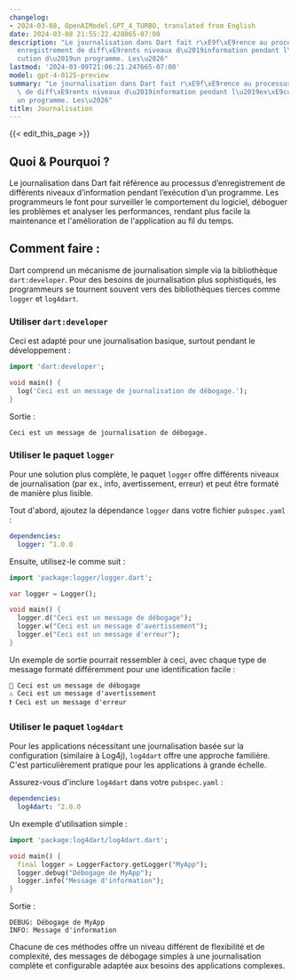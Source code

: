 ```yaml
---
changelog:
- 2024-03-08, OpenAIModel.GPT_4_TURBO, translated from English
date: 2024-03-08 21:55:22.428065-07:00
description: "Le journalisation dans Dart fait r\xE9f\xE9rence au processus d\u2019\
  enregistrement de diff\xE9rents niveaux d\u2019information pendant l\u2019ex\xE9\
  cution d\u2019un programme. Les\u2026"
lastmod: '2024-03-09T21:06:21.247665-07:00'
model: gpt-4-0125-preview
summary: "Le journalisation dans Dart fait r\xE9f\xE9rence au processus d\u2019enregistrement\
  \ de diff\xE9rents niveaux d\u2019information pendant l\u2019ex\xE9cution d\u2019\
  un programme. Les\u2026"
title: Journalisation
---
```


{{< edit_this_page >}}

## Quoi & Pourquoi ?

Le journalisation dans Dart fait référence au processus d’enregistrement de différents niveaux d’information pendant l’exécution d’un programme. Les programmeurs le font pour surveiller le comportement du logiciel, déboguer les problèmes et analyser les performances, rendant plus facile la maintenance et l'amélioration de l'application au fil du temps.

## Comment faire :

Dart comprend un mécanisme de journalisation simple via la bibliothèque `dart:developer`. Pour des besoins de journalisation plus sophistiqués, les programmeurs se tournent souvent vers des bibliothèques tierces comme `logger` et `log4dart`.

### Utiliser `dart:developer`
Ceci est adapté pour une journalisation basique, surtout pendant le développement :

```dart
import 'dart:developer';

void main() {
  log('Ceci est un message de journalisation de débogage.');
}
```

Sortie :
```
Ceci est un message de journalisation de débogage.
```

### Utiliser le paquet `logger`
Pour une solution plus complète, le paquet `logger` offre différents niveaux de journalisation (par ex., info, avertissement, erreur) et peut être formaté de manière plus lisible.

Tout d'abord, ajoutez la dépendance `logger` dans votre fichier `pubspec.yaml` :

```yaml
dependencies:
  logger: ^1.0.0
```

Ensuite, utilisez-le comme suit :

```dart
import 'package:logger/logger.dart';

var logger = Logger();

void main() {
  logger.d("Ceci est un message de débogage");
  logger.w("Ceci est un message d'avertissement");
  logger.e("Ceci est un message d'erreur");
}
```

Un exemple de sortie pourrait ressembler à ceci, avec chaque type de message formaté différemment pour une identification facile :

```
💬 Ceci est un message de débogage
⚠️ Ceci est un message d'avertissement
❗️ Ceci est un message d'erreur
```

### Utiliser le paquet `log4dart`
Pour les applications nécessitant une journalisation basée sur la configuration (similaire à Log4j), `log4dart` offre une approche familière. C'est particulièrement pratique pour les applications à grande échelle.

Assurez-vous d'inclure `log4dart` dans votre `pubspec.yaml` :

```yaml
dependencies:
  log4dart: ^2.0.0
```

Un exemple d'utilisation simple :

```dart
import 'package:log4dart/log4dart.dart';

void main() {
  final logger = LoggerFactory.getLogger("MyApp");
  logger.debug("Débogage de MyApp");
  logger.info("Message d'information");
}
```

Sortie :

```
DEBUG: Débogage de MyApp
INFO: Message d'information
```

Chacune de ces méthodes offre un niveau différent de flexibilité et de complexité, des messages de débogage simples à une journalisation complète et configurable adaptée aux besoins des applications complexes.
